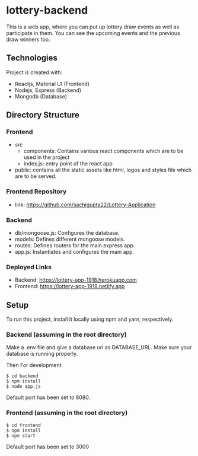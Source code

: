 ﻿# lottery-backend
 
This is a web app, where you can put up lottery draw events as well as participate in them. You can see the upcoming events and the previous draw winners too.

## Technologies

Project is created with:

-   Reactjs, Material UI (Frontend)
-   Nodejs, Express (Backend)
-   Mongodb (Database)

## Directory Structure

### Frontend

-   src
    -   components: Contains various react components which are to be used in the project
    -   index.js: entry point of the react app
-   public: contains all the static assets like html, logos and styles file which are to be served.

### Frontend Repository

- link: https://github.com/sachigupta22/Lottery-Application

### Backend

-   db/mongoose.js: Configures the database.
-   models: Defines different mongoose models.
-   routes: Defines routers for the main express app.
-   app.js: Instantiates and configures the main app.

### Deployed Links

-   Backend: https://lottery-app-1918.herokuapp.com
-   Frontend: https://lottery-app-1918.netlify.app

## Setup

To run this project, install it locally using npm and yarn, respectively.

### Backend (assuming in the root directory)

Make a .env file and give a database uri as DATABASE_URL.
Make sure your database is running properly.

Then
For development

```
$ cd backend
$ npm install
$ node app.js
```

Default port has been set to 8080.

### Frontend (assuming in the root directory)

```
$ cd frontend
$ npm install
$ npm start
```

Default port has been set to 3000
